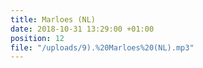 ```yaml
---
title: Marloes (NL)
date: 2018-10-31 13:29:00 +01:00
position: 12
file: "/uploads/9).%20Marloes%20(NL).mp3"
---
```


